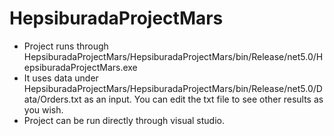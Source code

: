 # HepsiburadaProjectMars

- Project runs through HepsiburadaProjectMars/HepsiburadaProjectMars/bin/Release/net5.0/HepsiburadaProjectMars.exe
- It uses data under HepsiburadaProjectMars/HepsiburadaProjectMars/bin/Release/net5.0/Data/Orders.txt as an input. You can edit the txt file to see other results as you wish.
- Project can be run directly through visual studio. 
